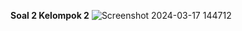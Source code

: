 **Soal 2 Kelompok 2**
![Screenshot 2024-03-17 144712](https://github.com/VeriAbror/learn-phpMyAdmin/assets/160198166/b84c9183-a1da-4987-b90e-79c550af32f4)



